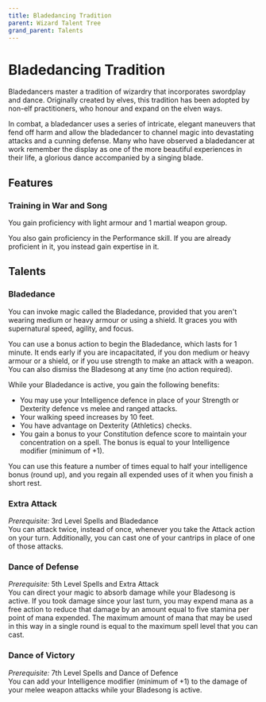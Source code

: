 ```yaml
---
title: Bladedancing Tradition
parent: Wizard Talent Tree
grand_parent: Talents
---
```


# Bladedancing Tradition
Bladedancers master a tradition of wizardry that incorporates swordplay and dance. Originally created by elves, this tradition has been adopted by non-elf practitioners, who honour and expand on the elven ways.

In combat, a bladedancer uses a series of intricate, elegant maneuvers that fend off harm and allow the bladedancer to channel magic into devastating attacks and a cunning defense. Many who have observed a bladedancer at work remember the display as one of the more beautiful experiences in their life, a glorious dance accompanied by a singing blade.

## Features

### Training in War and Song
You gain proficiency with light armour and 1 martial weapon group.

You also gain proficiency in the Performance skill. If you are already proficient in it, you instead gain expertise in it.

## Talents

### Bladedance
You can invoke magic called the Bladedance, provided that you aren't wearing medium or heavy armour or using a shield. It graces you with supernatural speed, agility, and focus.

You can use a bonus action to begin the Bladedance, which lasts for 1 minute. It ends early if you are incapacitated, if you don medium or heavy armour or a shield, or if you use strength to make an attack with a weapon. You can also dismiss the Bladesong at any time (no action required).

While your Bladedance is active, you gain the following benefits:
* You may use your Intelligence defence in place of your Strength or Dexterity defence vs melee and ranged attacks.
* Your walking speed increases by 10 feet.
* You have advantage on Dexterity (Athletics) checks.
* You gain a bonus to your Constitution defence score to maintain your concentration on a spell. The bonus is equal to your Intelligence modifier (minimum of +1).

You can use this feature a number of times equal to half your intelligence bonus (round up), and you regain all expended uses of it when you finish a short rest.

### Extra Attack
*Prerequisite:* 3rd Level Spells and Bladedance<br>
You can attack twice, instead of once, whenever you take the Attack action on your turn. Additionally, you can cast one of your cantrips in place of one of those attacks.

### Dance of Defense
*Prerequisite:* 5th Level Spells and Extra Attack<br>
You can direct your magic to absorb damage while your Bladesong is active. If you took damage since your last turn, you may expend mana as a free action to reduce that damage by an amount equal to five stamina per point of mana expended. The maximum amount of mana that may be used in this way in a single round is equal to the maximum spell level that you can cast. 

### Dance of Victory
*Prerequisite:* 7th Level Spells and Dance of Defence<br>
You can add your Intelligence modifier (minimum of +1) to the damage of your melee weapon attacks while your Bladesong is active.
